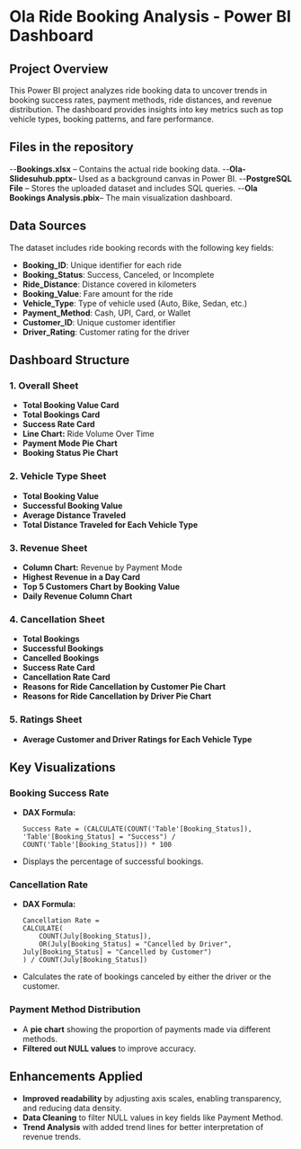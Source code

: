 # Ola Ride Booking Analysis - Power BI Dashboard

## Project Overview
This Power BI project analyzes ride booking data to uncover trends in booking success rates, payment methods, ride distances, 
and revenue distribution. The dashboard provides insights into key metrics such as top vehicle types, booking patterns, and fare performance.

## Files in the repository
--**Bookings.xlsx** – Contains the actual ride booking data.
--**Ola-Slidesuhub.pptx**– Used as a background canvas in Power BI.
--**PostgreSQL File** – Stores the uploaded dataset and includes SQL queries.
--**Ola Bookings Analysis.pbix**– The main visualization dashboard.

## Data Sources
The dataset includes ride booking records with the following key fields:
- **Booking_ID**: Unique identifier for each ride
- **Booking_Status**: Success, Canceled, or Incomplete
- **Ride_Distance**: Distance covered in kilometers
- **Booking_Value**: Fare amount for the ride
- **Vehicle_Type**: Type of vehicle used (Auto, Bike, Sedan, etc.)
- **Payment_Method**: Cash, UPI, Card, or Wallet
- **Customer_ID**: Unique customer identifier
- **Driver_Rating**: Customer rating for the driver

## Dashboard Structure
### 1. **Overall Sheet**
- **Total Booking Value Card**
- **Total Bookings Card**
- **Success Rate Card**
- **Line Chart:** Ride Volume Over Time
- **Payment Mode Pie Chart**
- **Booking Status Pie Chart**

### 2. **Vehicle Type Sheet**
- **Total Booking Value**
- **Successful Booking Value**
- **Average Distance Traveled**
- **Total Distance Traveled for Each Vehicle Type**

### 3. **Revenue Sheet**
- **Column Chart:** Revenue by Payment Mode
- **Highest Revenue in a Day Card**
- **Top 5 Customers Chart by Booking Value**
- **Daily Revenue Column Chart**

### 4. **Cancellation Sheet**
- **Total Bookings**
- **Successful Bookings**
- **Cancelled Bookings**
- **Success Rate Card**
- **Cancellation Rate Card**
- **Reasons for Ride Cancellation by Customer Pie Chart**
- **Reasons for Ride Cancellation by Driver Pie Chart**

### 5. **Ratings Sheet**
- **Average Customer and Driver Ratings for Each Vehicle Type**

## Key Visualizations
### **Booking Success Rate**
- **DAX Formula:**
  ```DAX
  Success Rate = (CALCULATE(COUNT('Table'[Booking_Status]), 'Table'[Booking_Status] = "Success") / COUNT('Table'[Booking_Status])) * 100
  ```
- Displays the percentage of successful bookings.

### **Cancellation Rate**
- **DAX Formula:**
  ```DAX
  Cancellation Rate = 
  CALCULATE(
      COUNT(July[Booking_Status]),
      OR(July[Booking_Status] = "Cancelled by Driver", July[Booking_Status] = "Cancelled by Customer")
  ) / COUNT(July[Booking_Status])
  ```
- Calculates the rate of bookings canceled by either the driver or the customer.

### **Payment Method Distribution**
- A **pie chart** showing the proportion of payments made via different methods.
- **Filtered out NULL values** to improve accuracy.

## Enhancements Applied
- **Improved readability** by adjusting axis scales, enabling transparency, and reducing data density.
- **Data Cleaning** to filter NULL values in key fields like Payment Method.
- **Trend Analysis** with added trend lines for better interpretation of revenue trends.

